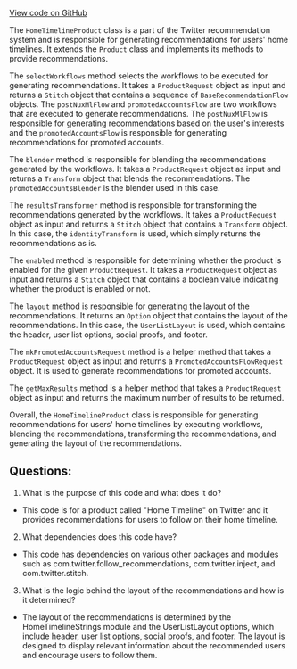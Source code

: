 [View code on GitHub](https://github.com/misbahsy/the-algorithm/follow-recommendations-service/server/src/main/scala/com/twitter/follow_recommendations/products/home_timeline/HomeTimelineProduct.scala)

The `HomeTimelineProduct` class is a part of the Twitter recommendation system and is responsible for generating recommendations for users' home timelines. It extends the `Product` class and implements its methods to provide recommendations. 

The `selectWorkflows` method selects the workflows to be executed for generating recommendations. It takes a `ProductRequest` object as input and returns a `Stitch` object that contains a sequence of `BaseRecommendationFlow` objects. The `postNuxMlFlow` and `promotedAccountsFlow` are two workflows that are executed to generate recommendations. The `postNuxMlFlow` is responsible for generating recommendations based on the user's interests and the `promotedAccountsFlow` is responsible for generating recommendations for promoted accounts. 

The `blender` method is responsible for blending the recommendations generated by the workflows. It takes a `ProductRequest` object as input and returns a `Transform` object that blends the recommendations. The `promotedAccountsBlender` is the blender used in this case. 

The `resultsTransformer` method is responsible for transforming the recommendations generated by the workflows. It takes a `ProductRequest` object as input and returns a `Stitch` object that contains a `Transform` object. In this case, the `identityTransform` is used, which simply returns the recommendations as is. 

The `enabled` method is responsible for determining whether the product is enabled for the given `ProductRequest`. It takes a `ProductRequest` object as input and returns a `Stitch` object that contains a boolean value indicating whether the product is enabled or not. 

The `layout` method is responsible for generating the layout of the recommendations. It returns an `Option` object that contains the layout of the recommendations. In this case, the `UserListLayout` is used, which contains the header, user list options, social proofs, and footer. 

The `mkPromotedAccountsRequest` method is a helper method that takes a `ProductRequest` object as input and returns a `PromotedAccountsFlowRequest` object. It is used to generate recommendations for promoted accounts. 

The `getMaxResults` method is a helper method that takes a `ProductRequest` object as input and returns the maximum number of results to be returned. 

Overall, the `HomeTimelineProduct` class is responsible for generating recommendations for users' home timelines by executing workflows, blending the recommendations, transforming the recommendations, and generating the layout of the recommendations.
## Questions: 
 1. What is the purpose of this code and what does it do?
- This code is for a product called "Home Timeline" on Twitter and it provides recommendations for users to follow on their home timeline.
2. What dependencies does this code have?
- This code has dependencies on various other packages and modules such as com.twitter.follow_recommendations, com.twitter.inject, and com.twitter.stitch.
3. What is the logic behind the layout of the recommendations and how is it determined?
- The layout of the recommendations is determined by the HomeTimelineStrings module and the UserListLayout options, which include header, user list options, social proofs, and footer. The layout is designed to display relevant information about the recommended users and encourage users to follow them.